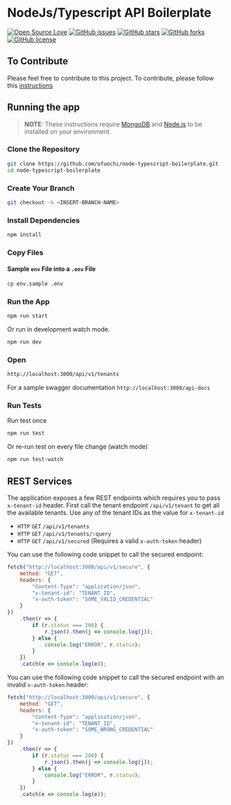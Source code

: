 # NodeJs/Typescript API Boilerplate
[![Open Source Love](https://badges.frapsoft.com/os/v1/open-source.svg?v=103)](https://github.com/ofuochi/node-typescript-boilerplate/) [![GitHub issues](https://img.shields.io/github/issues/ofuochi/node-typescript-boilerplate)](https://github.com/ofuochi/node-typescript-boilerplate/issues) [![GitHub stars](https://img.shields.io/github/stars/ofuochi/node-typescript-boilerplate)](https://github.com/ofuochi/node-typescript-boilerplate/stargazers) [![GitHub forks](https://img.shields.io/github/forks/ofuochi/node-typescript-boilerplate)](https://github.com/ofuochi/node-typescript-boilerplate/network) [![GitHub license](https://img.shields.io/github/license/ofuochi/node-typescript-boilerplate)](https://github.com/ofuochi/node-typescript-boilerplate/blob/master/LICENSE)

## To Contribute

Please feel free to contribute to this project. To contribute, please follow this [instructions](https://github.com/ofuochi/node-typescript-boilerplate/blob/master/CONTRIBUTING.md)

## Running the app

> **NOTE**: These instructions require [MongoDB](https://docs.mongodb.com/manual/installation/) and [Node.js](https://nodejs.org/en/download/) to be installed on your environment.

### Clone the Repository

```sh
git clone https://github.com/ofuochi/node-typescript-boilerplate.git
cd node-typescript-boilerplate
```

### Create Your Branch

```sh
git checkout -b <INSERT-BRANCH-NAME>
```

### Install Dependencies

```sh
npm install
```

### Copy Files

#### Sample `env` File into a `.env` File

```sh
cp env.sample .env
```

### Run the App

```sh
npm run start
```

Or run in development watch mode.

```sh
npm run dev
```

### Open

```sh
http://localhost:3000/api/v1/tenants
```

For a sample swagger documentation `http://localhost:3000/api-docs`

### Run Tests

Run test once

```sh
npm run test
```

Or re-run test on every file change (watch mode)

```sh
npm run test-watch
```

## REST Services

The application exposes a few REST endpoints which requires you to pass `x-tenant-id` header. First call the tenant endpoint `/api/v1/tenant` to get all the available tenants. Use any of the tenant IDs as the value for `x-tenant-id`

-   `HTTP` `GET` `/api/v1/tenants`
-   `HTTP` `GET` `/api/v1/tenants/:query`
-   `HTTP` `GET` `/api/v1/secured` (Requires a valid `x-auth-token` header)

You can use the following code snippet to call the secured endpoint:

```js
fetch("http://localhost:3000/api/v1/secure", {
    method: "GET",
    headers: {
        "Content-Type": "application/json",
        "x-tenant-id": "TENANT_ID",
        "x-auth-token": "SOME_VALID_CREDENTIAL"
    }
})
    .then(r => {
        if (r.status === 200) {
            r.json().then(j => console.log(j));
        } else {
            console.log("ERROR", r.status);
        }
    })
    .catch(e => console.log(e));
```

You can use the following code snippet to call the secured endpoint with an invalid `x-auth-token` header:

```js
fetch("http://localhost:3000/api/v1/secure", {
    method: "GET",
    headers: {
        "Content-Type": "application/json",
        "x-tenant-id": "TENANT_ID",
        "x-auth-token": "SOME_WRONG_CREDENTIAL"
    }
})
    .then(r => {
        if (r.status === 200) {
            r.json().then(j => console.log(j));
        } else {
            console.log("ERROR", r.status);
        }
    })
    .catch(e => console.log(e));
```
